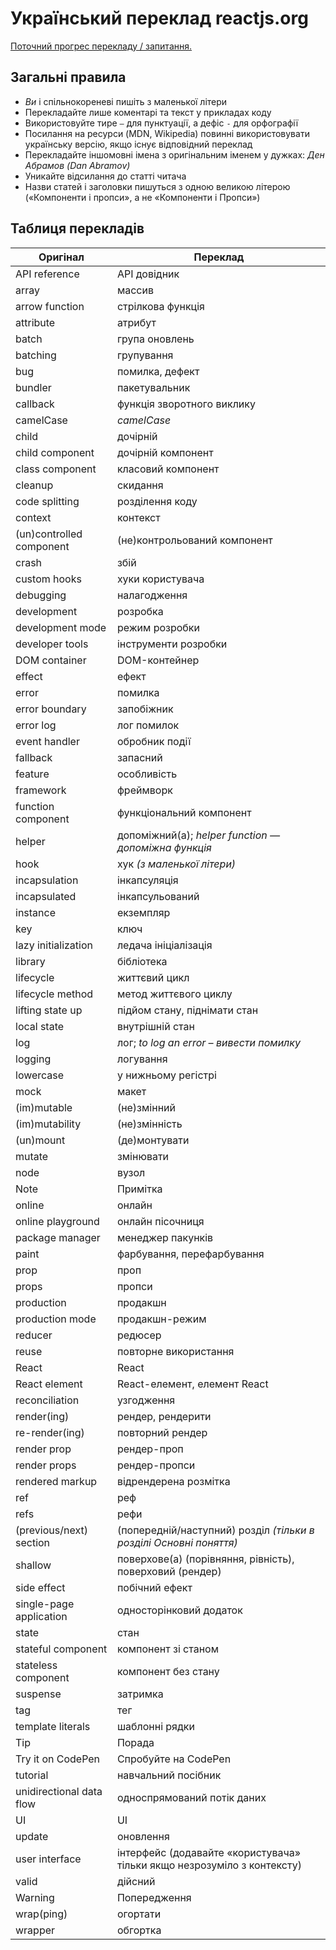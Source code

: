 # Український переклад reactjs.org

[Поточний прогрес перекладу / запитання.](https://github.com/reactjs/uk.reactjs.org/issues/1)

## Загальні правила

- _Ви_ і спільнокореневі пишіть з маленької літери
- Перекладайте лише коментарі та текст у прикладах коду
- Використовуйте тире `—` для пунктуації, а дефіс `-` для орфографії
- Посилання на ресурси (MDN, Wikipedia) повинні використовувати українську версію, якщо існує відповідний переклад
- Перекладайте іншомовні імена з оригінальним іменем у дужках: _Ден Абрамов (Dan Abramov)_
- Уникайте відсилання до статті читача
- Назви статей і заголовки пишуться з одною великою літерою («Компоненти і пропси», а не «Компоненти і Пропси»)

## Таблиця перекладів

| Оригінал | Переклад |
| ------------------ | ---------- |
| API reference | API довідник |
| array | массив |
| arrow function | стрілкова функція |
| attribute | атрибут |
| batch | група оновлень |
| batching | групування |
| bug | помилка, дефект |
| bundler | пакетувальник |
| callback | функція зворотного виклику |
| camelCase | *camelCase* |
| child | дочірній |
| child component | дочірній компонент |
| class component | класовий компонент |
| cleanup | скидання |
| code splitting | розділення коду |
| context | контекст |
| (un)controlled component | (не)контрольований компонент |
| crash | збій |
| custom hooks | хуки користувача |
| debugging | налагодження |
| development | розробка |
| development mode | режим розробки |
| developer tools | інструменти розробки |
| DOM container | DOM-контейнер |
| effect | ефект |
| error | помилка |
| error boundary | запобіжник |
| error log | лог помилок |
| event handler | обробник події |
| fallback | запасний |
| feature | особливість |
| framework | фреймворк |
| function component | функціональний компонент |
| helper | допоміжний(а); *helper function — допоміжна функція* |
| hook | хук *(з маленької літери)* |
| incapsulation | інкапсуляція |
| incapsulated | інкапсульований |
| instance | екземпляр |
| key | ключ |
| lazy initialization | ледача ініціалізація |
| library | бібліотека |
| lifecycle | життєвий цикл |
| lifecycle method | метод життєвого циклу |
| lifting state up | підйом стану, піднімати стан |
| local state | внутрішній стан |
| log | лог; *to log an error – вивести помилку* |
| logging | логування |
| lowercase | у нижньому регістрі |
| mock | макет |
| (im)mutable | (не)змінний |
| (im)mutability | (не)змінність |
| (un)mount | (де)монтувати |
| mutate | змінювати |
| node | вузол |
| Note | Примітка |
| online | онлайн |
| online playground | онлайн пісочниця |
| package manager | менеджер пакунків |
| paint | фарбування, перефарбування |
| prop | проп |
| props | пропси |
| production | продакшн |
| production mode | продакшн-режим |
| reducer | редюсер |
| reuse | повторне використання |
| React | React |
| React element | React-елемент, елемент React |
| reconciliation | узгодження |
| render(ing) | рендер, рендерити |
| re-render(ing) | повторний рендер |
| render prop | рендер-проп |
| render props | рендер-пропси |
| rendered markup | відрендерена розмітка |
| ref | реф |
| refs | рефи |
| (previous/next) section | (попередній/наступний) розділ *(тільки в розділі Основні поняття)* |
| shallow | поверхове(а) (порівняння, рівність), поверховий (рендер) |
| side effect | побічний ефект |
| single-page application | односторінковий додаток |
| state | стан |
| stateful component | компонент зі станом |
| stateless component | компонент без стану |
| suspense | затримка |
| tag | тег |
| template literals | шаблонні рядки |
| Tip | Порада |
| Try it on CodePen | Спробуйте на CodePen |
| tutorial | навчальний посібник |
| unidirectional data flow | односпрямований потік даних |
| UI | UI |
| update | оновлення |
| user interface | інтерфейс (додавайте «користувача» тільки якщо незрозуміло з контексту) |
| valid | дійсний |
| Warning | Попередження |
| wrap(ping) | огортати |
| wrapper | обгортка |


